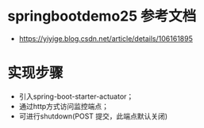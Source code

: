 # springbootdemo25 参考文档
- https://yiyige.blog.csdn.net/article/details/106161895




# 实现步骤
- 引入spring-boot-starter-actuator；
- 通过http方式访问监控端点；
- 可进行shutdown(POST 提交，此端点默认关闭)